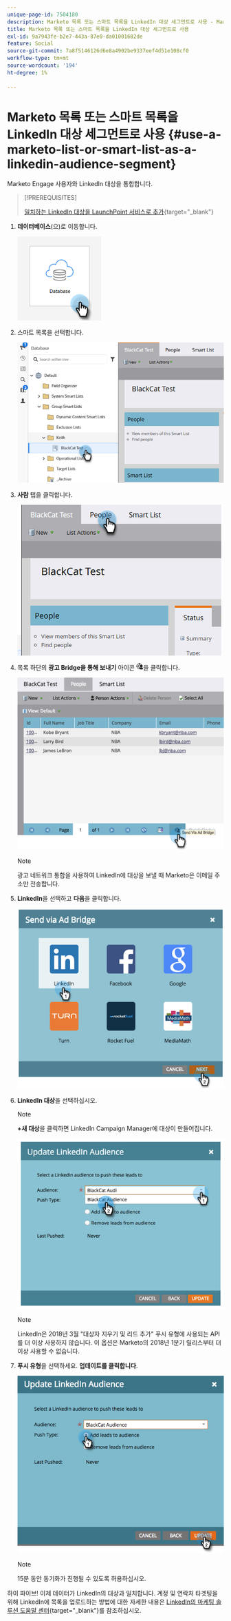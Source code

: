 ```yaml
---
unique-page-id: 7504180
description: Marketo 목록 또는 스마트 목록을 LinkedIn 대상 세그먼트로 사용 - Marketo 문서 - 제품 설명서
title: Marketo 목록 또는 스마트 목록을 LinkedIn 대상 세그먼트로 사용
exl-id: 9a7943fe-b2e7-443a-87e0-da01001682de
feature: Social
source-git-commit: 7a8f5146126d6e8a4902be9337eef4d51e108cf0
workflow-type: tm+mt
source-wordcount: '194'
ht-degree: 1%

---
```


# Marketo 목록 또는 스마트 목록을 LinkedIn 대상 세그먼트로 사용 {#use-a-marketo-list-or-smart-list-as-a-linkedin-audience-segment}

Marketo Engage 사용자와 LinkedIn 대상을 통합합니다.

>[!PREREQUISITES]
>
>[일치하는 LinkedIn 대상을 LaunchPoint 서비스로 추가](/help/marketo/product-docs/demand-generation/ad-network-integrations/add-linkedin-matched-audiences-as-a-launchpoint-service.md){target="_blank"}

1. **데이터베이스**(으)로 이동합니다.

   ![](assets/list-as-a-linkedin-audience-segment-1.png)

1. 스마트 목록을 선택합니다.

   ![](assets/list-as-a-linkedin-audience-segment-2.png)

1. **사람** 탭을 클릭합니다.

   ![](assets/list-as-a-linkedin-audience-segment-3.png)

1. 목록 하단의 **광고 Bridge을 통해 보내기** 아이콘 ![—](assets/image2015-4-20-18-3a18-3a41.png)을 클릭합니다.

   ![](assets/list-as-a-linkedin-audience-segment-4.png)

   >[!NOTE]
   >
   >광고 네트워크 통합을 사용하여 LinkedIn에 대상을 보낼 때 Marketo은 이메일 주소만 전송합니다.

1. **LinkedIn**&#x200B;을 선택하고 **다음**&#x200B;을 클릭합니다.

   ![](assets/list-as-a-linkedin-audience-segment-5.png)

1. **LinkedIn 대상**&#x200B;을 선택하십시오.

   >[!NOTE]
   >
   >**+새 대상**&#x200B;을 클릭하면 LinkedIn Campaign Manager에 대상이 만들어집니다.

   ![](assets/list-as-a-linkedin-audience-segment-6.png)

   >[!NOTE]
   >
   >LinkedIn은 2018년 3월 &quot;대상자 지우기 및 리드 추가&quot; 푸시 유형에 사용되는 API를 더 이상 사용하지 않습니다. 이 옵션은 Marketo의 2018년 1분기 릴리스부터 더 이상 사용할 수 없습니다.

1. **푸시 유형**&#x200B;을 선택하세요. **업데이트를 클릭합니다**.

   ![](assets/list-as-a-linkedin-audience-segment-7.png)

   >[!NOTE]
   >
   >15분 동안 동기화가 진행될 수 있도록 허용하십시오.

하이 파이브! 이제 데이터가 LinkedIn의 대상과 일치합니다. 계정 및 연락처 타겟팅을 위해 LinkedIn에 목록을 업로드하는 방법에 대한 자세한 내용은 [LinkedIn의 마케팅 솔루션 도움말 센터](https://www.linkedin.com/help/lms/answer/73938?query=ad%20segment){target="_blank"}를 참조하십시오.
